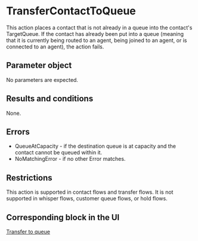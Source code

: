 # TransferContactToQueue<a name="contact-actions-transfercontacttoqueue"></a>

This action places a contact that is not already in a queue into the contact's TargetQueue\. If the contact has already been put into a queue \(meaning that it is currently being routed to an agent, being joined to an agent, or is connected to an agent\), the action fails\. 

## Parameter object<a name="transfercontacttoqueue-parameter"></a>

No parameters are expected\.

## Results and conditions<a name="transfercontacttoqueue-results"></a>

None\.

## Errors<a name="transfercontacttoqueue-errors"></a>
+ QueueAtCapacity \- if the destination queue is at capacity and the contact cannot be queued within it\.
+ NoMatchingError \- if no other Error matches\.

## Restrictions<a name="transfercontacttoqueue-restrictions"></a>

This action is supported in contact flows and transfer flows\. It is not supported in whisper flows, customer queue flows, or hold flows\. 

## Corresponding block in the UI<a name="transfercontacttoqueue-ui"></a>

[Transfer to queue](transfer-to-queue.md)